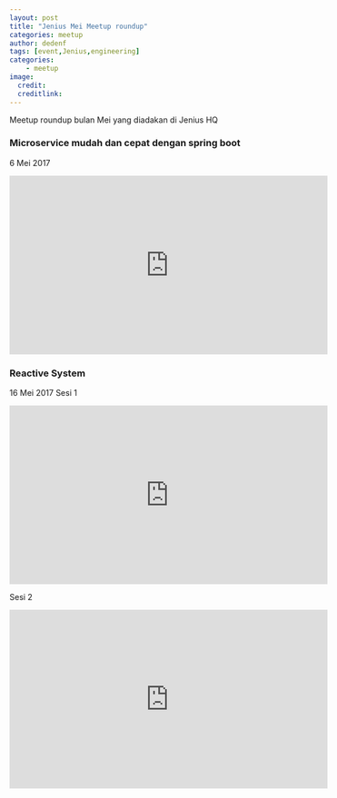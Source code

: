 ```yaml
---
layout: post
title: "Jenius Mei Meetup roundup"
categories: meetup
author: dedenf
tags: [event,Jenius,engineering]
categories:
    - meetup
image:
  credit:
  creditlink:
---
```


Meetup roundup bulan Mei yang diadakan di Jenius HQ
<!--break-->
### Microservice mudah dan cepat dengan spring boot
<span class="post-date">6 Mei 2017 </span>
<iframe width="560" height="315" src="https://www.youtube.com/embed/-pgvQScDohw?ecver=1" frameborder="0" allowfullscreen></iframe>


### Reactive System
<span class="post-date">16 Mei 2017</span>
Sesi 1
<iframe width="560" height="315" src="https://www.youtube.com/embed/g7ASY_nzdsg" frameborder="0" allowfullscreen></iframe>

Sesi 2
<iframe width="560" height="315" src="https://www.youtube.com/embed/bAyxJNn61gQ" frameborder="0" allowfullscreen></iframe>



